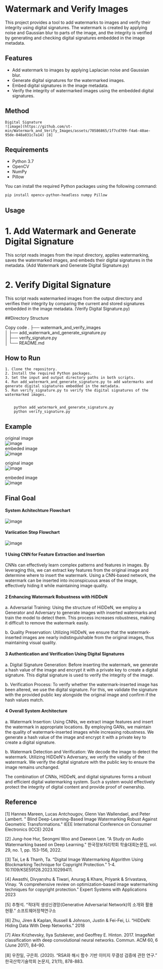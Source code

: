 # Watermark and Verify Images

This project provides a tool to add watermarks to images and verify their integrity using digital signatures. The watermark is created by applying noise and Gaussian blur to parts of the image, and the integrity is verified by generating and checking digital signatures embedded in the image metadata.

## Features

- Add watermark to images by applying Laplacian noise and Gaussian blur.
- Generate digital signatures for the watermarked images.
- Embed digital signatures in the image metadata.
- Verify the integrity of watermarked images using the embedded digital signatures.

## Method
    Digital Signature
    ![image](https://github.com/st-min/Watermark_and_Verify_Images/assets/70586865/1f7cd709-f4a6-40ae-95de-848a031c7a14) [8]

## Requirements

- Python 3.7
- OpenCV
- NumPy
- Pillow

You can install the required Python packages using the following command:

```bash
pip install opencv-python-headless numpy Pillow
```

## Usage

# 1. Add Watermark and Generate Digital Signature
This script reads images from the input directory, applies watermarking, saves the watermarked images, and embeds their digital signatures in the metadata.
(Add Watermark and Generate Digital Signature.py)

# 2. Verify Digital Signature
This script reads watermarked images from the output directory and verifies their integrity by comparing the current and stored signatures embedded in the image metadata. (Verify Digital Signature.py)

##Directory Structure

Copy code
.
├── watermark_and_verify_images  
│   ├── add_watermark_and_generate_signature.py  
│   ├── verify_signature.py  
│   └── README.md  


## How to Run

    1. Clone the repository.
    2. Install the required Python packages.
    3. Set the input and output directory paths in both scripts.
    4. Run add_watermark_and_generate_signature.py to add watermarks and generate digital signatures embedded in the metadata.
    5. Run verify_signature.py to verify the digital signatures of the watermarked images.
    

        python add_watermark_and_generate_signature.py
        python verify_signature.py 


## Example
original image   
![image](https://github.com/st-min/Watermarking_using_CNN_Digital_Signature/assets/70586865/6ab038a5-5673-4a49-a625-474961f23416)   
embeded image   
![image](https://github.com/st-min/Watermarking_using_CNN_Digital_Signature/assets/70586865/722d0f68-7003-48c5-8dd7-21e3606dd435)   

original image   
![image](https://github.com/st-min/Watermarking_using_CNN_Digital_Signature/assets/70586865/50c69a37-d356-424f-b84a-8f7f623534fb)

embeded image   
![image](https://github.com/st-min/Watermarking_using_CNN_Digital_Signature/assets/70586865/64e3b41d-3736-4fd6-aac3-1a965dd8e9ae)

## Final Goal   
#### System Achitechture Flowchart
![image](https://github.com/st-min/Watermark_and_Verify_Images/assets/70586865/7d352450-f12d-44e7-addd-dcd21465b452)
#### Variication Step Flowchart
![image](https://github.com/st-min/Watermark_and_Verify_Images/assets/70586865/923853bd-4087-40a3-8a4d-9a52fd9bc98a)
#### 1 Using CNN for Feature Extraction and Insertion
CNNs can effectively learn complex patterns and features in images. By leveraging this, we can extract key features from the original image and determine where to insert the watermark. Using a CNN-based network, the watermark can be inserted into inconspicuous areas of the image, effectively hiding it while maintaining image quality.

#### 2 Enhancing Watermark Robustness with HiDDeN
a. Adversarial Training: Using the structure of HiDDeN, we employ a Generator and Adversary to generate images with inserted watermarks and train the model to detect them. This process increases robustness, making it difficult to remove the watermark easily.

b. Quality Preservation: Utilizing HiDDeN, we ensure that the watermark-inserted images are nearly indistinguishable from the original images, thus maintaining visual quality.

#### 3 Authentication and Verification Using Digital Signatures
a. Digital Signature Generation: Before inserting the watermark, we generate a hash value of the image and encrypt it with a private key to create a digital signature. This digital signature is used to verify the integrity of the image.

b. Verification Process: To verify whether the watermark-inserted image has been altered, we use the digital signature. For this, we validate the signature with the provided public key alongside the original image and confirm if the hash values match.

#### 4 Overall System Architecture
a. Watermark Insertion: Using CNNs, we extract image features and insert the watermark in appropriate locations. By employing GANs, we maintain the quality of watermark-inserted images while increasing robustness. We generate a hash value of the image and encrypt it with a private key to create a digital signature.

b. Watermark Detection and Verification: We decode the image to detect the watermark. Utilizing HiDDeN's Adversary, we verify the validity of the watermark. We verify the digital signature with the public key to ensure the image remains unchanged.

The combination of CNNs, HiDDeN, and digital signatures forms a robust and efficient digital watermarking system. Such a system would effectively protect the integrity of digital content and provide proof of ownership.
## Reference   
[1] Hannes Mareen, Lucas Antchougov, Glenn Van Wallendael, and Peter Lambert. " Blind Deep-Learning-Based Image Watermarking Robust Against Geometric Transformations." IEEE International Conference on Consumer Electronics (ICCE) 2024   
   
[2] Jung-hoe Hur, Seongmi Woo and Daewon Lee. "A Study on Audio Watermarking based on Deep Learning." 한국정보처리학회 학술대회논문집, vol. 29, no. 1, pp. 153-156, 2022.
   
[3] Tai, Le & Thanh, Ta. “Digital Image Watermarking Algorithm Using Blockmarking Technique for Copyright Protection.” 1-4. 10.1109/KSE59128.2023.10299411.
   
[4] Awasthi, Divyanshu & Tiwari, Anurag & Khare, Priyank & Srivastava, Vinay. “A comprehensive review on optimization-based image watermarking techniques for copyright protection.” Expert Systems with Applications 2023 
   
[5] 추형석. “적대적 생성신경망(Generative Adversarial Network)의 소개와 활용 현황.” 소프트웨어정책연구소   
   
[6] Zhu, Jiren & Kaplan, Russell & Johnson, Justin & Fei-Fei, Li. “HiDDeN: Hiding Data With Deep Networks.” 2018   
   
[7] Alex Krizhevsky, Ilya Sutskever, and Geoffrey E. Hinton. 2017. ImageNet classification with deep convolutional neural networks. Commun. ACM 60, 6 (June 2017), 84–90.   
  
[8] 우찬일, 구은희. (2020). “RSA와 해시 함수 기반 이미지 무결성 검증에 관한 연구.” 한국산학기술학회 논문지, 21(11), 878-883.  
